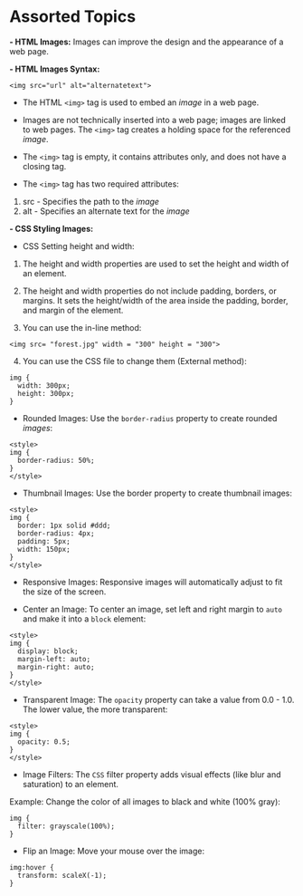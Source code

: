 # Assorted Topics

**- HTML Images:** Images can improve the design and the appearance of a web page.

**- HTML Images Syntax:** 

```
<img src="url" alt="alternatetext">
```

* The HTML `<img>` tag is used to embed an *image* in a web page.

* Images are not technically inserted into a web page; images are linked to web pages. The `<img>` tag creates a holding space for the referenced *image*.

* The `<img>` tag is empty, it contains attributes only, and does not have a closing tag.

* The `<img>` tag has two required attributes:

1. src - Specifies the path to the *image*
2. alt - Specifies an alternate text for the *image*

**- CSS Styling Images:** 

* CSS Setting height and width: 
1. The height and width properties are used to set the height and width of an element.
2. The height and width properties do not include padding, borders, or margins. It sets the height/width of the area inside the padding, border, and margin of the element.

3. You can use the in-line method:

```
<img src= "forest.jpg" width = "300" height = "300">  
```

4. You can use the CSS file to change them (External method):

```
img {
  width: 300px;
  height: 300px;
}
```


* Rounded Images: Use the `border-radius` property to create rounded *images*:

```
<style>
img {
  border-radius: 50%;
}
</style>

```

* Thumbnail Images: Use the border property to create thumbnail images:

```
<style>
img {
  border: 1px solid #ddd;
  border-radius: 4px;
  padding: 5px;
  width: 150px;
}
</style>
```

* Responsive Images: Responsive images will automatically adjust to fit the size of the screen.


* Center an Image: To center an image, set left and right margin to `auto` and make it into a `block` element:

```
<style>
img {
  display: block;
  margin-left: auto;
  margin-right: auto;
}
</style>
```

* Transparent Image: The `opacity` property can take a value from 0.0 - 1.0. The lower value, the more transparent:

```
<style>
img {
  opacity: 0.5;
}
</style>
```

* Image Filters: The `CSS` filter property adds visual effects (like blur and saturation) to an element.  

Example: Change the color of all images to black and white (100% gray):

```
img {
  filter: grayscale(100%);
}
```

* Flip an Image: Move your mouse over the image:

```
img:hover {
  transform: scaleX(-1);
}
```






